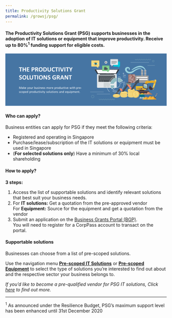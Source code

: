 ```yaml
---
title: Productivity Solutions Grant
permalink: /growsj/psg/
---
```


#### The Productivity Solutions Grant (PSG) supports businesses in the adoption of IT solutions or equipment that improve productivity. Receive up to 80%<sup>1</sup> funding support for eligible costs.

![PSG](\images\programmes\products-and-services\PSG.png "PSG")

#### Who can apply?

Business entities can apply for PSG if they meet the following criteria:

- Registered and operating in Singapore
- Purchase/lease/subscription of the IT solutions or equipment must be used in Singapore
- (**For selected solutions only**) Have a minimum of 30% local shareholding 

#### How to apply?

**3 steps:**
1.	Access the list of supportable solutions and identify relevant solutions that best suit your business needs. 
2.	For **IT solutions:** Get a quotation from the pre-approved vendor
<br>For **Equipment:** Source for the equipment and get a quotation from the vendor
3.	Submit an application on the <a target="_blank" href="https://www.businessgrants.gov.sg/" >Business Grants Portal (BGP)</a>.
<br>You will need to register for a CorpPass account to transact on the portal.

#### Supportable solutions

Businesses can choose from a list of pre-scoped solutions. 

Use the navigation menu **[Pre-scoped IT Solutions](/growsj/psg/it-agriculture/)** or **[Pre-scoped Equipment](/growsj/psg/eq-agriculture/)** to select the type of solutions you’re interested to find out about and the respective sector your business belongs to. 

*If you’d like to become a pre-qualified vendor for PSG IT solutions, Click <a target="_blank" href="https://www.imda.gov.sg/icmvendors" >here</a> to find out more.*

***

<sup>1</sup> As announced under the Resilience Budget, PSG’s maximum support level has been enhanced until 31st December 2020